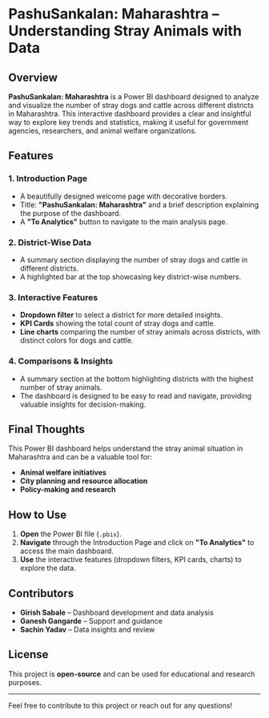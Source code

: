 # PashuSankalan: Maharashtra – Understanding Stray Animals with Data

## Overview
**PashuSankalan: Maharashtra** is a Power BI dashboard designed to analyze and visualize the number of stray dogs and cattle across different districts in Maharashtra. This interactive dashboard provides a clear and insightful way to explore key trends and statistics, making it useful for government agencies, researchers, and animal welfare organizations.

## Features

### 1. Introduction Page
- A beautifully designed welcome page with decorative borders.
- Title: **"PashuSankalan: Maharashtra"** and a brief description explaining the purpose of the dashboard.
- A **"To Analytics"** button to navigate to the main analysis page.

### 2. District-Wise Data
- A summary section displaying the number of stray dogs and cattle in different districts.
- A highlighted bar at the top showcasing key district-wise numbers.

### 3. Interactive Features
- **Dropdown filter** to select a district for more detailed insights.
- **KPI Cards** showing the total count of stray dogs and cattle.
- **Line charts** comparing the number of stray animals across districts, with distinct colors for dogs and cattle.

### 4. Comparisons & Insights
- A summary section at the bottom highlighting districts with the highest number of stray animals.
- The dashboard is designed to be easy to read and navigate, providing valuable insights for decision-making.

## Final Thoughts
This Power BI dashboard helps understand the stray animal situation in Maharashtra and can be a valuable tool for:
- **Animal welfare initiatives**
- **City planning and resource allocation**
- **Policy-making and research**

## How to Use
1. **Open** the Power BI file (`.pbix`).
2. **Navigate** through the Introduction Page and click on **"To Analytics"** to access the main dashboard.
3. **Use** the interactive features (dropdown filters, KPI cards, charts) to explore the data.

## Contributors
- **Girish Sabale** – Dashboard development and data analysis
- **Ganesh Gangarde** – Support and guidance
- **Sachin Yadav** – Data insights and review

## License
This project is **open-source** and can be used for educational and research purposes.

---
Feel free to contribute to this project or reach out for any questions!

